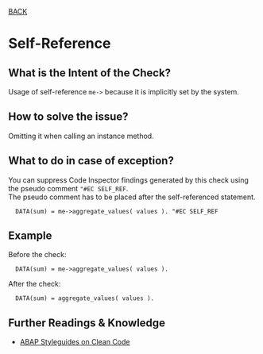 [BACK](../check_documentation.md)

# Self-Reference
## What is the Intent of the Check?
Usage of self-reference `me->` because it is implicitly set by the system.

## How to solve the issue?
Omitting it when calling an instance method.
 
## What to do in case of exception?
You can suppress Code Inspector findings generated by this check using the pseudo comment `"#EC SELF_REF`.   
The pseudo comment has to be placed after the self-referenced statement.

```abap
  DATA(sum) = me->aggregate_values( values ). "#EC SELF_REF
```

## Example
Before the check: 
```abap
  DATA(sum) = me->aggregate_values( values ).
```

After the check:
```abap
  DATA(sum) = aggregate_values( values ).
```

## Further Readings & Knowledge
* [ABAP Styleguides on Clean Code](https://github.com/SAP/styleguides/blob/master/clean-abap/CleanABAP.md#omit-the-self-reference-me-when-calling-an-instance-method)
